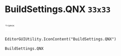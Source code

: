 # BuildSettings.QNX `33x33`
<img src="/img/BuildSettings.QNX.png" width=33 height=33>

``` CSharp
EditorGUIUtility.IconContent("BuildSettings.QNX")
```
```
BuildSettings.QNX
```
